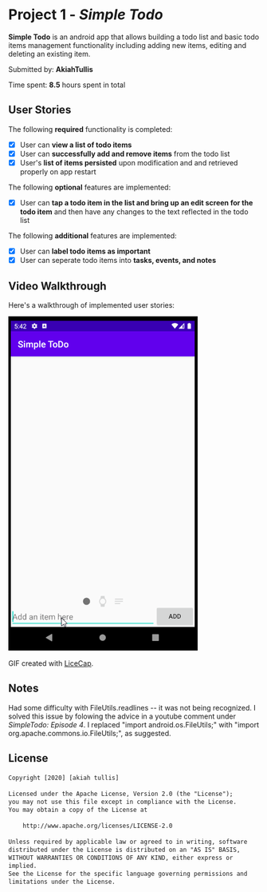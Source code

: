 # Project 1 - *Simple Todo*

**Simple Todo** is an android app that allows building a todo list and basic todo items management functionality including adding new items, editing and deleting an existing item.

Submitted by: **AkiahTullis**

Time spent: **8.5** hours spent in total

## User Stories

The following **required** functionality is completed:

* [x] User can **view a list of todo items**
* [x] User can **successfully add and remove items** from the todo list
* [x] User's **list of items persisted** upon modification and and retrieved properly on app restart

The following **optional** features are implemented:

* [x] User can **tap a todo item in the list and bring up an edit screen for the todo item** and then have any changes to the text reflected in the todo list

The following **additional** features are implemented:

* [x] User can **label todo items as important**
* [x] User can seperate todo items into **tasks, events, and notes**

## Video Walkthrough

Here's a walkthrough of implemented user stories:

<img src='walkthrough.gif' title='' width='' alt='Video Walkthrough' />

GIF created with [LiceCap](http://www.cockos.com/licecap/).

## Notes

Had some difficulty with FileUtils.readlines -- it was not being recognized. I solved this issue by folowing the advice in a youtube comment under *SimpleTodo: Episode 4*. I replaced "import android.os.FileUtils;" with "import org.apache.commons.io.FileUtils;", as suggested.

## License

    Copyright [2020] [akiah tullis]

    Licensed under the Apache License, Version 2.0 (the "License");
    you may not use this file except in compliance with the License.
    You may obtain a copy of the License at

        http://www.apache.org/licenses/LICENSE-2.0

    Unless required by applicable law or agreed to in writing, software
    distributed under the License is distributed on an "AS IS" BASIS,
    WITHOUT WARRANTIES OR CONDITIONS OF ANY KIND, either express or implied.
    See the License for the specific language governing permissions and
    limitations under the License.
